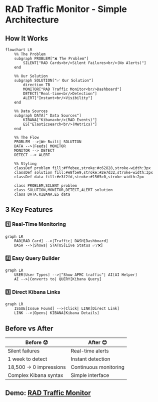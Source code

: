 # RAD Traffic Monitor - Simple Architecture

## How It Works

```mermaid
flowchart LR
    %% The Problem
    subgraph PROBLEM["❌ The Problem"]
        SILENT["RAD Cards<br/>Silent Failures<br/>(No Alerts)"]
    end

    %% Our Solution
    subgraph SOLUTION["✅ Our Solution"]
        direction TB
        MONITOR["RAD Traffic Monitor<br/>Dashboard"]
        DETECT["Real-time<br/>Detection"]
        ALERT["Instant<br/>Visibility"]
    end

    %% Data Sources
    subgraph DATA[" Data Sources"]
        KIBANA["Kibana<br/>(RAD Events)"]
        ES["Elasticsearch<br/>(Metrics)"]
    end

    %% The Flow
    PROBLEM -->|We Built| SOLUTION
    DATA -->|Feeds| MONITOR
    MONITOR --> DETECT
    DETECT --> ALERT

    %% Styling
    classDef problem fill:#ffebee,stroke:#c62828,stroke-width:3px
    classDef solution fill:#e8f5e9,stroke:#2e7d32,stroke-width:3px
    classDef data fill:#e3f2fd,stroke:#1565c0,stroke-width:2px

    class PROBLEM,SILENT problem
    class SOLUTION,MONITOR,DETECT,ALERT solution
    class DATA,KIBANA,ES data
```

## 3 Key Features

### 1️⃣ Real-Time Monitoring
```mermaid
graph LR
    RAD[RAD Card] -->|Traffic| DASH[Dashboard]
    DASH -->|Shows| STATUS[Live Status ✅/❌]
```

### 2️⃣ Easy Query Builder
```mermaid
graph LR
    USER[User Types] -->|"Show APMC traffic"| AI[AI Helper]
    AI -->|Converts to| QUERY[Kibana Query]
```

### 3️⃣ Direct Kibana Links
```mermaid
graph LR
    ISSUE[Issue Found] -->|Click| LINK[Direct Link]
    LINK -->|Opens| KIBANA[Kibana Details]
```

## Before vs After

| Before 😟 | After 😊 |
|-----------|----------|
| Silent failures | Real-time alerts |
| 1 week to detect | Instant detection |
| 18,500 → 0 impressions | Continuous monitoring |
| Complex Kibana syntax | Simple interface |

## Demo: [RAD Traffic Monitor](https://balkhalil-godaddy.github.io/vh-rad-traffic-monitor/)
